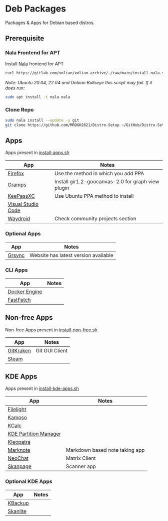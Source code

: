# Deb Packages

Packages & Apps for Debian based distros.

## Prerequisite

### Nala Frontend for APT

Install [Nala](https://gitlab.com/volian/nala/-/wikis/Installation) frontend for APT

```bash
curl https://gitlab.com/volian/volian-archive/-/raw/main/install-nala.sh | bash
```

_Note: Ubuntu 20.04, 22.04 and Debian Bullseye this script may fail._
_If it does run:_

```bash
sudo apt install -t nala nala
```

### Clone Repo

```bash
sudo nala install --update -y git
git clone https://github.com/MRDGH2821/Distro-Setup ~/GitHub/Distro-Setup
```

## Apps

Apps present in [install-apps.sh](./install-apps.sh)

| App                                                                                                      | Notes                                              |
| -------------------------------------------------------------------------------------------------------- | -------------------------------------------------- |
| [Firefox](https://support.mozilla.org/en-US/kb/install-firefox-linux)                                    | Use the method in which you add PPA                |
| [Gramps](https://gramps-project.org/wiki/index.php/Installing_Gramps_for_Linux_computers#Debian_package) | Install gir1.2-goocanvas-2.0 for graph view plugin |
| [KeePassXC](https://keepassxc.org/download/#linux)                                                       | Use Ubuntu PPA method to install                   |
| [Visual Studio Code](https://code.visualstudio.com/docs/?dv=linux64_deb)                                 |                                                    |
| [Waydroid](https://docs.waydro.id/usage/install-on-desktops#ubuntu-debian-and-derivatives)               | Check community projects section                   |

### Optional Apps

| App                                                  | Notes                                |
| ---------------------------------------------------- | ------------------------------------ |
| [Grsync](https://www.opbyte.it/grsync/download.html) | Website has latest version available |

### CLI Apps

| App                                                             | Notes |
| --------------------------------------------------------------- | ----- |
| [Docker Engine](https://docs.docker.com/engine/install/ubuntu/) |       |
| [FastFetch](https://github.com/fastfetch-cli/fastfetch)         |       |

## Non-free Apps

Non-free Apps present in [install-non-free.sh](./install-non-free.sh)

| App                                                       | Notes          |
| --------------------------------------------------------- | -------------- |
| [GitKraken](https://www.gitkraken.com/download/linux-deb) | Git GUI Client |
| [Steam](https://store.steampowered.com/about/download)    |                |

## KDE Apps

Apps present in [install-kde-apps.sh](./install-kde-apps.sh)

| App                                                             | Notes                          |
| --------------------------------------------------------------- | ------------------------------ |
| [Filelight](https://apps.kde.org/filelight/)                    |                                |
| [Kamoso](https://apps.kde.org/kamoso/)                          |                                |
| [KCalc](https://apps.kde.org/kcalc/)                            |                                |
| [KDE Partition Manager](https://apps.kde.org/partitionmanager/) |                                |
| [Kleopatra](https://apps.kde.org/kleopatra/)                    |                                |
| [Marknote](https://flathub.org/apps/org.kde.marknote)           | Markdown based note taking app |
| [NeoChat](https://flathub.org/apps/org.kde.neochat)             | Matrix Client                  |
| [Skanpage](https://flathub.org/apps/org.kde.skanpage)           | Scanner app                    |

### Optional KDE Apps

| App                                        | Notes |
| ------------------------------------------ | ----- |
| [KBackup](https://apps.kde.org/kbackup/)   |       |
| [Skanlite](https://apps.kde.org/skanlite/) |       |
